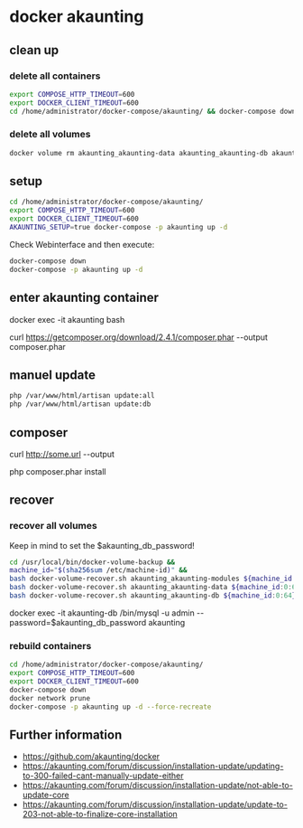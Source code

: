 # docker akaunting

## clean up

### delete all containers
```bash
export COMPOSE_HTTP_TIMEOUT=600
export DOCKER_CLIENT_TIMEOUT=600
cd /home/administrator/docker-compose/akaunting/ && docker-compose down
```

### delete all volumes
```bash
docker volume rm akaunting_akaunting-data akaunting_akaunting-db akaunting_akaunting-modules
```

## setup
```bash
cd /home/administrator/docker-compose/akaunting/
export COMPOSE_HTTP_TIMEOUT=600
export DOCKER_CLIENT_TIMEOUT=600
AKAUNTING_SETUP=true docker-compose -p akaunting up -d
```

Check Webinterface and then execute: 

```bash
docker-compose down
docker-compose -p akaunting up -d
```
## enter akaunting container

docker exec -it akaunting bash

curl https://getcomposer.org/download/2.4.1/composer.phar --output composer.phar

## manuel update
```bash
php /var/www/html/artisan update:all
php /var/www/html/artisan update:db
```

## composer
curl http://some.url --output

php composer.phar install


## recover

### recover all volumes
Keep in mind to set the $akaunting_db_password!

```bash
cd /usr/local/bin/docker-volume-backup &&
machine_id="$(sha256sum /etc/machine-id)" &&
bash docker-volume-recover.sh akaunting_akaunting-modules ${machine_id:0:64} &&
bash docker-volume-recover.sh akaunting_akaunting-data ${machine_id:0:64} &&
bash docker-volume-recover.sh akaunting_akaunting-db ${machine_id:0:64} akaunting-db "$akaunting_db_password" akaunting
```

docker exec -it akaunting-db /bin/mysql -u admin --password=$akaunting_db_password akaunting

### rebuild containers
```bash
cd /home/administrator/docker-compose/akaunting/
export COMPOSE_HTTP_TIMEOUT=600
export DOCKER_CLIENT_TIMEOUT=600
docker-compose down
docker network prune
docker-compose -p akaunting up -d --force-recreate
```


## Further information
- https://github.com/akaunting/docker
- https://akaunting.com/forum/discussion/installation-update/updating-to-300-failed-cant-manually-update-either
- https://akaunting.com/forum/discussion/installation-update/not-able-to-update-core
- https://akaunting.com/forum/discussion/installation-update/update-to-203-not-able-to-finalize-core-installation